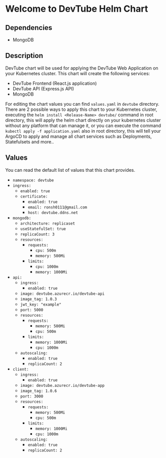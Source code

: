 
# Welcome to DevTube Helm Chart

## Dependencies
- MongoDB

## Description
DevTube chart will be used for applying the DevTube Web Application on your Kubernetes cluster.
This chart will create the following services:
- DevTube Frontend (React.js application)
- DevTube API (Express.js API)
- MongoDB

For editing the chart values you can find `values.yaml` in `devtube` directory.
There are 2 possible ways to apply this chart to your Kubernetes cluster, executing the `helm install <Release-Name> devtube/` command in root directory, this will apply the helm chart directly on your kubernetes cluster without any platform that can manage it, or you can execute the command `kubectl apply -f application.yaml` also in root directory, this will tell your ArgoCD to apply and manage all chart services such as Deployments, Statefulsets and more..

## Values
You can read the default list of values that this chart provides.
- `namespace: devtube`
- `ingress:`
  - `enabled: true`
  - `certificate:`
    - `enabled: true`
    - `email: ronsh0111@gmail.com`
    - `host: devtube.ddns.net`
- `mongodb:`
  - `architecture: replicaset`
  - `useStatefulSet: true`
  - `replicaCount: 3`
  - `resources:`
    - `requests:`
      - `cpu: 500m`
      - `memory: 500Mi`
    - `limits:`
      - `cpu: 1000m`
      - `memory: 1000Mi`
- `api:`
  - `ingress:`
    - `enabled: true`
  - `image: devtube.azurecr.io/devtube-api`
  - `image_tag: 1.0.3`
  - `jwt_key: "example"`
  - `port: 5000`
  - `resources:`
    - `requests:`
      - `memory: 500Mi`
      - `cpu: 500m`
    - `limits:`
      - `memory: 1000Mi`
      - `cpu: 1000m`
  - `autoscaling:`
    - `enabled: true`
    - `replicaCount: 2`
- `client:`
  - `ingress:`
    - `enabled: true`
  - `image: devtube.azurecr.io/devtube-app`
  - `image_tag: 1.0.6`
  - `port: 3000`
  - `resources:`
    - `requests:`
      - `memory: 500Mi`
      - `cpu: 500m`
    - `limits:`
      - `memory: 1000Mi`
      - `cpu: 1000m`
  - `autoscaling:`
    - `enabled: true`
    - `replicaCount: 2`
